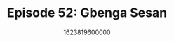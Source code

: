 ---
templateKey: podcast-episode
public: true
url: podcast/episode-52-gbenga-sesan
title: " Episode 52: Gbenga Sesan "
description:  Host Derek E. Silva joins Gbenga Sesan, the Executive Director of Paradigm, a pan-African social enterprise working on digital inclusion. They take a deep dive into the unique role of social media in Africa, Internet freedom, and why technology can’t fix inequality online. 
date: 1623819600000
featuredimage: /img/podcast/P8PGuestCard_GbengaSesan.jpg
socialimage: https://www.orchid.com/assets/img/podcast/P8PEpisode_GbengaSesan.png
platformurls:
 - https://podcasts.apple.com/us/podcast/digital-rights-and-social-media-in-africa-with-gbenga-sesan/id1516705670?i=1000525747266
 - https://open.spotify.com/episode/2azWxGR3rDhXRJCbg7j2GH
 - https://podcasts.google.com/feed/aHR0cHM6Ly9mb2xsb3d0aGV3aGl0ZXJhYmJpdC5saWJzeW4uY29tL3Jzcw/episode/MTM3ZWZjOWQtMTQwYy00MTgyLWI1ZmUtNTEzNDdhNTFiMWQ3?sa=X&ved=0CAUQkfYCahcKEwiQioOaxpzxAhUAAAAAHQAAAAAQAQ
 - 
 - https://castbox.fm/episode/Digital-Rights-and-Social-Media-in-Africa-with-Gbenga-Sesan-id2954358-id392476430?country=us
 - 
 - 
---